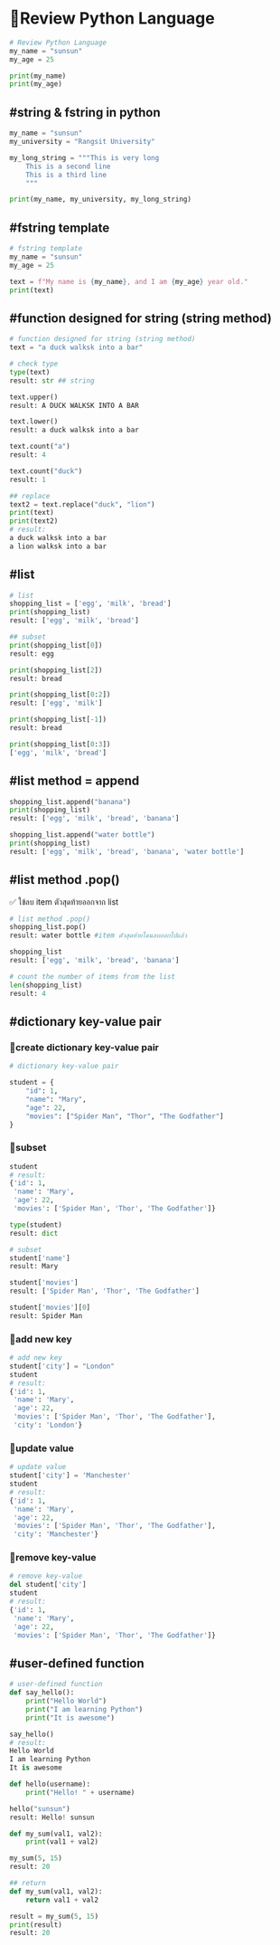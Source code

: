 # 🌲Review Python Language
```py
# Review Python Language
my_name = "sunsun"
my_age = 25

print(my_name)
print(my_age)
```
## #string & fstring in python
```py
my_name = "sunsun"
my_university = "Rangsit University"

my_long_string = """This is very long 
    This is a second line
    This is a third line
    """

print(my_name, my_university, my_long_string)
```
## #fstring template
```py
# fstring template
my_name = "sunsun"
my_age = 25

text = f"My name is {my_name}, and I am {my_age} year old."
print(text)
```
## #function designed for string (string method)
```py
# function designed for string (string method)
text = "a duck walksk into a bar"

# check type
type(text)
result: str ## string

text.upper()
result: A DUCK WALKSK INTO A BAR

text.lower()
result: a duck walksk into a bar

text.count("a")
result: 4

text.count("duck")
result: 1

## replace 
text2 = text.replace("duck", "lion")
print(text)
print(text2)
# result:
a duck walksk into a bar
a lion walksk into a bar
```
## #list
```py
# list
shopping_list = ['egg', 'milk', 'bread']
print(shopping_list)
result: ['egg', 'milk', 'bread']

## subset 
print(shopping_list[0])
result: egg

print(shopping_list[2])
result: bread

print(shopping_list[0:2])
result: ['egg', 'milk']

print(shopping_list[-1])
result: bread

print(shopping_list[0:3])
['egg', 'milk', 'bread']
```
## #list method = append
```py
shopping_list.append("banana")
print(shopping_list)
result: ['egg', 'milk', 'bread', 'banana']

shopping_list.append("water bottle")
print(shopping_list)
result: ['egg', 'milk', 'bread', 'banana', 'water bottle']
```
## #list method .pop()
✅ ใข้ลบ item ตัวสุดท้ายออกจาก list 
```py
# list method .pop() 
shopping_list.pop()
result: water bottle #item ตัวสุดท้ายโดนลบออกไปแล้ว

shopping_list
result: ['egg', 'milk', 'bread', 'banana']

# count the number of items from the list
len(shopping_list)
result: 4
```
## #dictionary key-value pair
### 🌻create dictionary key-value pair
```py
# dictionary key-value pair

student = {
    "id": 1,
    "name": "Mary",
    "age": 22,
    "movies": ["Spider Man", "Thor", "The Godfather"]
}
```
### 🌻subset
```py
student
# result:
{'id': 1,
 'name': 'Mary',
 'age': 22,
 'movies': ['Spider Man', 'Thor', 'The Godfather']}

type(student)
result: dict

# subset
student['name']
result: Mary

student['movies']
result: ['Spider Man', 'Thor', 'The Godfather']

student['movies'][0]
result: Spider Man
```
### 🌻add new key
```py
# add new key
student['city'] = "London"
student
# result:
{'id': 1,
 'name': 'Mary',
 'age': 22,
 'movies': ['Spider Man', 'Thor', 'The Godfather'],
 'city': 'London'}
```
### 🌻update value
```py
# update value
student['city'] = 'Manchester'
student
# result:
{'id': 1,
 'name': 'Mary',
 'age': 22,
 'movies': ['Spider Man', 'Thor', 'The Godfather'],
 'city': 'Manchester'}
```
### 🌻remove key-value
```py
# remove key-value
del student['city']
student
# result:
{'id': 1,
 'name': 'Mary',
 'age': 22,
 'movies': ['Spider Man', 'Thor', 'The Godfather']}
```
## #user-defined function 
```py
# user-defined function 
def say_hello():
    print("Hello World")
    print("I am learning Python")
    print("It is awesome")

say_hello()
# result:
Hello World
I am learning Python
It is awesome
```
```py
def hello(username):
    print("Hello! " + username)

hello("sunsun")
result: Hello! sunsun
```
```py
def my_sum(val1, val2):
    print(val1 + val2)

my_sum(5, 15)
result: 20
```
```py
## return
def my_sum(val1, val2):
    return val1 + val2

result = my_sum(5, 15)
print(result)
result: 20
```
